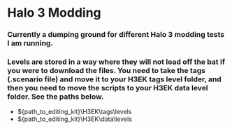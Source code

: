 # Halo 3 Modding

### Currently a dumping ground for different Halo 3 modding tests I am running.


### Levels are stored in a way where they will not load off the bat if you were to download the files. You need to take the tags (.scenario file) and move it to your H3EK tags level folder, and then you need to move the scripts to your H3EK data level folder. See the paths below.

- ${path_to_editing_kit}\H3EK\tags\levels
- ${path_to_editing_kit}\H3EK\data\levels
